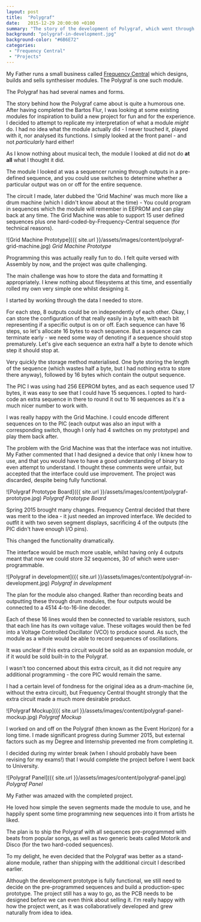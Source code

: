 ```yaml
---
layout: post
title:  "Polygraf"
date:   2015-12-29 20:00:00 +0100
summary: "The story of the development of Polygraf, which went through many iterations and required several new skills."
background: "polygraf-in-development.jpg"
background-color: "#6B6E72"
categories:
 - "Frequency Central"
 - "Projects"
---
```

My Father runs a small business called [Frequency Central](http://frequencycentral.co.uk) which
designs, builds and sells synthesiser modules.
The Polygraf is one such module.

The Polygraf has had several names and forms.

The story behind how the Polygraf came about is quite a humorous one.
After having completed the Bartos Flur,
I was looking at some existing modules for
inspiration to build a new project for fun and for the experience.
I decided to attempt to replicate my interpretation of what a module *might* do.
I had no idea what the module actually did - 
I never touched it, played with it, nor analysed its functions. 
I simply looked at the front panel - and not *particularly* hard either!

As I know nothing about musical tech,
the module I looked at did not do **at all** what I thought it did.

The module I looked at was a sequencer running through outputs in a pre-defined sequence,
and you could use switches to determine whether a particular output was
on or off for the entire sequence.

The circuit I made, later dubbed the 'Grid Machine'
was much more like a drum machine (which I didn't know about at the time) -
You could program in sequences which the module will remember in EEPROM
and can play back at any time.
The Grid Machine was able to support 15 user defined sequences 
plus one hard-coded-by-Frequency-Central sequence (for technical reasons).

![Grid Machine Prototype]({{ site.url }}/assets/images/content/polygraf-grid-machine.jpg)
*Grid Machine Prototype*

Programming this was actually really fun to do.
I felt quite versed with Assembly by now, and the project was quite challenging.

The main challenge was how to store the data and formatting it appropriately.
I knew nothing about filesystems at this time,
and essentially rolled my own very simple one whilst designing it.

I started by working through the data I needed to store.

For each step, 8 outputs could be on independently of each other.
Okay, I can store the configuration of that really easily in a byte,
with each bit representing if a specific output is on or off.
Each sequence can have 16 steps, so let's allocate 16 bytes to each sequence.
But a sequence can terminate early - we need some way of denoting if a sequence
should stop prematurely.
Let's give each sequence an extra half a byte to denote which step it should stop at.

Very quickly the storage method materialised.
One byte storing the length of the sequence
(which wastes half a byte, but I had nothing extra to store there anyway),
followed by 16 bytes which contain the output sequence.

The PIC I was using had 256 EEPROM bytes, and as each sequence used 17 bytes,
it was easy to see that I could have 15 sequences.
I opted to hard-code an extra sequence in there to round it out to 16 sequences
as it's a much nicer number to work with.

I was really happy with the Grid Machine.
I could encode different sequences on to the PIC
(each output was also an input with a corresponding switch,
though I only had 4 switches on my prototype)
and play them back after.

The problem with the Grid Machine was that the interface was not intuitive.
My Father commented that I had designed a device that only I knew how to use,
and that you would have to have a good understanding of binary to even
attempt to understand.
I thought these comments were unfair,
but accepted that the interface could use improvement.
The project was discarded, despite being fully functional.

![Polygraf Prototype Board]({{ site.url }}/assets/images/content/polygraf-prototype.jpg)
*Polygraf Prototype Board*

Spring 2015 brought many changes.
Frequency Central decided that there was merit to the idea - 
it just needed an improved interface. 
We decided to outfit it with two seven segment displays,
sacrificing 4 of the outputs (the PIC didn't have enough I/O pins).

This changed the functionality dramatically.

The interface would be much more usable,
whilst having only 4 outputs meant that now we
could store 32 sequences, 30 of which were user-programmable.

![Polygraf in development]({{ site.url }}/assets/images/content/polygraf-in-development.jpg)
*Polygraf in development*

The plan for the module also changed. 
Rather than recording beats and outputting these through drum modules,
the four outputs would be connected to a 4514 4-to-16-line decoder.

Each of these 16 lines would then be connected to variable resistors,
such that each line has its own voltage value. These voltages would then
be fed into a Voltage Controlled Oscillator (VCO) to produce sound.
As such, the module as a whole would be able to record sequences of
oscillations.

It was unclear if this extra circuit would be sold as an expansion module,
or if it would be sold built-in to the Polygraf. 

I wasn't too concerned about this extra circuit, 
as it did not require any additional programming -
the core PIC would remain the same. 

I had a certain level of fondness for the original idea as a drum-machine
(ie, without the extra circuit),
but Frequency Central thought strongly that the extra circuit
made a much more desirable product.

![Polygraf Mockup]({{ site.url }}/assets/images/content/polygraf-panel-mockup.jpg)
*Polygraf Mockup*

I worked on and off on the Polygraf (then known as the Event Horizon)
for a long time. I made significant progress during Summer 2015, 
but external factors such as my Degree and Internship prevented me from completing it.

I decided during my winter break 
(when I should probably have been revising for my exams!)
that I would complete the project before I went back to University.

![Polygraf Panel]({{ site.url }}/assets/images/content/polygraf-panel.jpg)
*Polygraf Panel*

My Father was amazed with the completed project. 

He loved how simple the seven segments made the module to use,
and he happily spent some time programming new sequences into it from artists he liked.

The plan is to ship the Polygraf with all sequences pre-programmed with beats from 
popular songs, as well as two generic beats called Motorik and Disco
(for the two hard-coded sequences).

To my delight, he even decided that the Polygraf was better as a stand-alone module,
rather than shipping with the additional circuit I described earlier.

Although the development prototype is fully functional,
we still need to decide on the pre-programmed sequences
and build a production-spec prototype. The project still has a way to go,
as the PCB needs to be designed before we can even think about selling it.
I'm really happy with how the project went, as it was collaboratively developed
and grew naturally from idea to idea.

